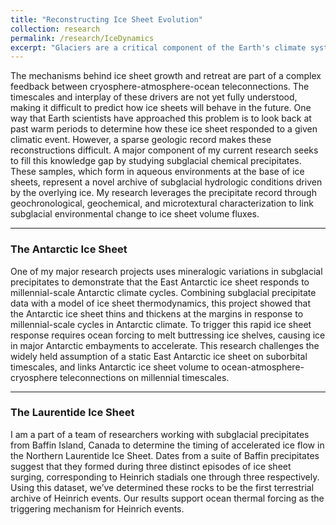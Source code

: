 ```yaml
---
title: "Reconstructing Ice Sheet Evolution"
collection: research
permalink: /research/IceDynamics
excerpt: "Glaciers are a critical component of the Earth's climate system, and have drastically shaped the Earth's surface at high latitudes and elevations. I use U-series isotopes to investigate subglacial hydrologic systems of ice sheets and the timescales of glacial erosion.<br/><img src='/images/ice/Linebreen_snout.jpg'>"
---
```

The mechanisms behind ice sheet growth and retreat are part of a complex feedback between cryosphere-atmosphere-ocean teleconnections. The timescales and interplay of these drivers are not yet fully understood, making it difficult to predict how ice sheets will behave in the future. One way that Earth scientists have approached this problem is to look back at past warm periods to determine how these ice sheet responded to a given climatic event. However, a sparse geologic record makes these reconstructions difficult. A major component of my current research seeks to fill this knowledge gap by studying subglacial chemical precipitates. These samples, which form in aqueous environments at the base of ice sheets, represent a novel archive of subglacial hydrologic conditions driven by the overlying ice. My research leverages the precipitate record through geochronological, geochemical, and microtextural characterization to link subglacial environmental change to ice sheet volume fluxes.

---
### The Antarctic Ice Sheet
One of my major research projects uses mineralogic variations in subglacial precipitates to demonstrate that the East Antarctic ice sheet responds to millennial-scale Antarctic climate cycles. Combining subglacial precipitate data with a model of ice sheet thermodynamics, this project showed that the Antarctic ice sheet thins and thickens at the margins in response to millennial-scale cycles in Antarctic climate.  To trigger this rapid ice sheet response requires ocean forcing to melt buttressing ice shelves, causing ice in major Antarctic embayments to accelerate. This research challenges the widely held assumption of a static East Antarctic ice sheet on suborbital timescales, and links Antarctic ice sheet volume to ocean-atmosphere-cryosphere teleconnections on millennial timescales.

---
### The Laurentide Ice Sheet
I am a part of a team of researchers working with subglacial precipitates from Baffin Island, Canada to determine the timing of accelerated ice flow in the Northern Laurentide Ice Sheet. Dates from a suite of Baffin precipitates suggest that they formed during three distinct episodes of ice sheet surging, corresponding to Heinrich stadials one through three respectively. Using this dataset, we’ve determined these rocks to be the first terrestrial archive of Heinrich events. Our results support ocean thermal forcing as the triggering mechanism for Heinrich events.
